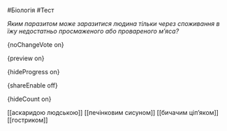 #Біологія #Тест

*Яким паразитом може заразитися людина тільки через споживання в їжу недостатньо просмаженого або провареного м’яса?*

{noChangeVote on}

{preview on}

{hideProgress on}

{shareEnable off}

{hideCount on}

[[аскаридою людською]]
[[печінковим сисуном]]
[[бичачим ціп’яком]]
[[гостриком]]
